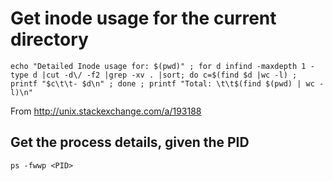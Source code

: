 # Get inode usage for the current directory

```
echo "Detailed Inode usage for: $(pwd)" ; for d infind -maxdepth 1 -type d |cut -d\/ -f2 |grep -xv . |sort; do c=$(find $d |wc -l) ; printf "$c\t\t- $d\n" ; done ; printf "Total: \t\t$(find $(pwd) | wc -l)\n"
```

From http://unix.stackexchange.com/a/193188

## Get the process details, given the PID

```
ps -fwwp <PID>
```
